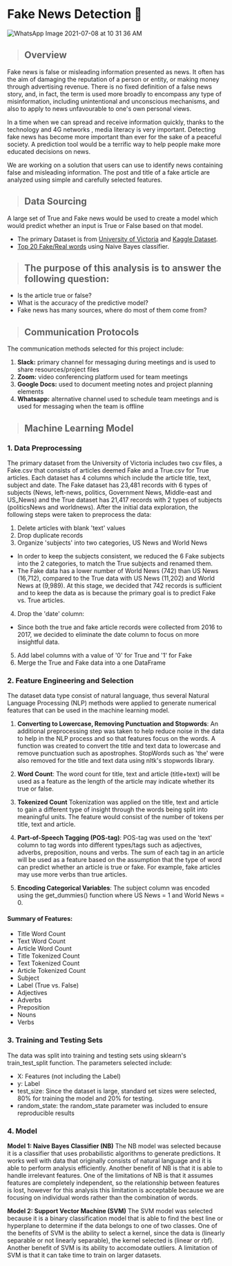 # Fake News Detection 🔎

![WhatsApp Image 2021-07-08 at 10 31 36 AM](https://user-images.githubusercontent.com/78935551/125214201-b1696680-e283-11eb-870c-b1433543ce50.jpeg)

> ## Overview
Fake news is false or misleading information presented as news. It often has the aim of damaging the reputation of a person or entity, or making money through advertising revenue. There is no fixed definition of a false news story, and, in fact, the term is used more broadly to encompass any type of misinformation, including unintentional and unconscious mechanisms, and also to apply to news unfavourable to one's own personal views.

In a time when we can spread and receive information quickly, thanks to the technology and 4G networks , media literacy is very important. 
Detecting fake news has become more important than ever for the sake of a peaceful society. A prediction tool would be a terrific way to help people make more educated decisions on news. 

We are working on a solution that users can use to identify news containing false and misleading information. The post and title of a fake article are analyzed using simple and carefully selected features. 

> ## Data Sourcing 
A large set of True and Fake news would be used to create a model which would predict whether an input is True or False based on that model.

- The primary Dataset is from [University of Victoria](https://www.uvic.ca/engineering/ece/isot/datasets/fake-news/index.php) and [Kaggle Dataset](https://www.kaggle.com/c/fake-news/data).
- [Top 20 Fake/Real words](https://www.kdnuggets.com/2017/04/machine-learning-fake-news-accuracy.html) using Naive Bayes classifier.

> ## The purpose of this analysis is to answer the following question:
- Is the article true or false? 
- What is the accuracy of the predictive model? 
- Fake news has many sources, where do most of them come from?

> ## Communication Protocols

The communication methods selected for this project include:

1. **Slack:** primary channel for messaging during meetings and is used to share resources/project files
2. **Zoom:** video conferencing platform used for team meetings
3. **Google Docs:** used to document meeting notes and project planning elements
4. **Whatsapp:** alternative channel used to schedule team meetings and is used for messaging when the team is offline
 

> ## Machine Learning Model

### 1. Data Preprocessing
The primary dataset from the University of Victoria includes two csv files, a Fake.csv that consists of articles deemed Fake and a True.csv for True articles. Each dataset has 4 columns which include the article title, text, subject and date. The Fake dataset has 23,481 records with 6 types of subjects (News, left-news, politics, Government News, Middle-east and US_News) and the True dataset has 21,417 records with 2 types of subjects (politicsNews and worldnews). After the initial data exploration, the following steps were taken to preprocess the data:

1. Delete articles with blank 'text' values
2. Drop duplicate records
3. Organize 'subjects' into two categories, US News and World News
- In order to keep the subjects consistent, we reduced the 6 Fake subjects into the 2 categories, to match the True subjects and renamed them. 
- The Fake data has a lower number of World News (742) than US News (16,712), compared to the True data with US News (11,202) and World News at (9,989). At this stage, we decided that 742 records is sufficient and to keep the data as is because the primary goal is to predict Fake vs. True articles. 
4. Drop the 'date' column: 
- Since both the true and fake article records were collected from 2016 to 2017, we decided to eliminate the date column to focus on more insightful data. 
5. Add label columns with a value of '0' for True and '1' for Fake
6. Merge the True and Fake data into a one DataFrame

### 2. Feature Engineering and Selection
The dataset data type consist of natural language, thus several Natural Language Processing (NLP) methods were applied to generate numerical features that can be used in the machine learning model. 

1. **Converting to Lowercase, Removing Punctuation and Stopwords**:
An additional preprocessing step was taken to help reduce noise in the data to help in the NLP process and so that features focus on the words. A function was created to convert the title and text data to lowercase and remove punctuation such as apostrophes. StopWords such as 'the' were also removed for the title and text data using nltk's stopwords library. 

2. **Word Count**:
The word count for title, text and article (title+text) will be used as a feature as the length of the article may indicate whether its true or false. 

3. **Tokenized Count**
Tokenization was applied on the title, text and article to gain a different type of insight through the words being split into meaningful units. The feature would consist of the number of tokens per title, text and article. 

4. **Part-of-Speech Tagging (POS-tag)**: 
POS-tag was used on the 'text' column to tag words into different types/tags such as adjectives, adverbs, preposition, nouns and verbs. The sum of each tag in an article will be used as a feature based on the assumption that the type of word can predict whether an article is true or fake. For example, fake articles may use more verbs than true articles. 

5. **Encoding Categorical Variables**: 
The subject column was encoded using the get_dummies() function where US News = 1 and World News = 0. 


#### Summary of Features:
- Title Word Count
- Text Word Count
- Article Word Count
- Title Tokenized Count
- Text Tokenized Count 
- Article Tokenized Count
- Subject
- Label (True vs. False)
- Adjectives
- Adverbs
- Preposition
- Nouns
- Verbs 

### 3. Training and Testing Sets
The data was split into training and testing sets using sklearn's train_test_split function. The parameters selected include: 
- X: Features (not including the Label)
- y: Label
- test_size: Since the dataset is large, standard set sizes were selected, 80% for training the model and 20% for testing. 
- random_state: the random_state parameter was included to ensure reproducible results

### 4. Model

**Model 1: Naive Bayes Classifier (NB)**
The NB model was selected because it is a classifier that uses probabilistic algorithms to generate predictions. It works well with data that originally consists of natural language and it is able to perform analysis efficiently. Another benefit of NB is that it is able to handle irrelevant features. One of the limitations of NB is that it assumes features are completely independent, so the relationship between features is lost, however for this analysis this limitation is acceptable because we are focusing on individual words rather than the combination of words. 

**Model 2: Support Vector Machine (SVM)**
The SVM model was selected because it is a binary classification model that is able to find the best line or hyperplane to determine if the data belongs to one of two classes. One of the benefits of SVM is the ability to select a kernel, since the data is (linearly separable or not linearly separable), the kernel selected is (linear or rbf). Another benefit of SVM is its ability to accomodate outliers. A limitation of SVM is that it can take time to train on larger datasets.